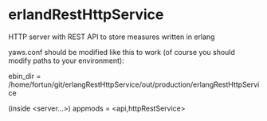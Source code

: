 erlandRestHttpService
=====================

HTTP server with REST API to store measures written in erlang

yaws.conf should be modified like this to work (of course you should modify paths to your environment):

ebin_dir = /home/fortun/git/erlangRestHttpService/out/production/erlangRestHttpService

(inside <server...>)
appmods = <api,httpRestService>


